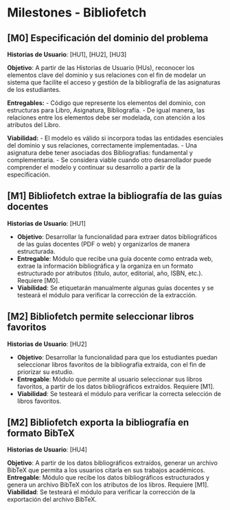 # Milestones - Bibliofetch

## [M0] Especificación del dominio del problema
**Historias de Usuario**: [HU1], [HU2], [HU3]

**Objetivo**: A partir de las Historias de Usuario (HUs), reconocer los elementos clave del dominio y sus relaciones con el fin de modelar un sistema que facilite el acceso y gestión de la bibliografía de las asignaturas de los estudiantes.

**Entregables:**
    - Código que represente los elementos del dominio, con estructuras para Libro, Asignatura, Bibliografía.
    - De igual manera, las relaciones entre los elementos debe ser modelada, con atención a los atributos del Libro.

**Viabilidad:** 
    - El modelo es válido si incorpora todas las entidades esenciales del dominio y sus relaciones, correctamente implementadas.
    - Una asignatura debe tener asociadas dos Bibliografías: fundamental y complementaria.
    - Se considera viable cuando otro desarrollador puede comprender el modelo y continuar su desarrollo a partir de la especificación.    

## [M1] Bibliofetch extrae la bibliografía de las guías docentes

**Historias de Usuario**: [HU1]
- **Objetivo**: Desarrollar la funcionalidad para extraer datos bibliográficos de las guías docentes (PDF o web) y organizarlos de manera estructurada. 
- **Entregable**: Módulo que recibe una guía docente como entrada web, extrae la información bibliográfica y la organiza en un formato estructurado por atributos (título, autor, editorial, año, ISBN, etc.). Requiere [M0].
- **Viabilidad**: Se etiquetarán manualmente algunas guías docentes y se testeará el módulo para verificar la corrección de la extracción.

## [M2] Bibliofetch permite seleccionar libros favoritos

**Historias de Usuario**: [HU2]

- **Objetivo**: Desarrollar la funcionalidad para que los estudiantes puedan seleccionar libros favoritos de la bibliografía extraída, con el fin de priorizar su estudio.
- **Entregable**: Módulo que permite al usuario seleccionar sus libros favoritos, a partir de los datos bibliográficos extraídos. Requiere [M1].
- **Viabilidad**: Se testeará el módulo para verificar la correcta selección de libros favoritos.

## [M2] Bibliofetch exporta la bibliografía en formato BibTeX
**Historias de Usuario**: [HU4]

**Objetivo**: A partir de los datos bibliográficos extraídos, generar un archivo BibTeX que permita a los usuarios citarla en sus trabajos académicos.
**Entregable**: Módulo que recibe los datos bibliográficos estructurados y genera un archivo BibTeX con los atributos de los libros. Requiere [M1].
**Viabilidad**: Se testeará el módulo para verificar la corrección de la exportación del archivo BibTeX.